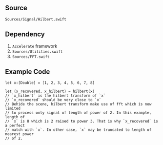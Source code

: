 ## Source
`Sources/Signal/Hilbert.swift`

## Dependency

1. `Accelerate` framework
2. `Sources/Utilities.swift`
3. `Sources/FFT.swift`

## Example Code

```{swift}
let x:[Double] = [1, 2, 3, 4, 5, 6, 7, 8]

let (x_recovered, x_hilbert) = hilbert(x)
// `x_hilbert` is the hilbert transform of `x`
// `x_recovered` should be very close to `x`
// Behide the scene, hilbert transform make use of fft which is now limited
// to process only signal of length of power of 2. In this example, length of
// `x` is 8 which is 2 raised to power 3. That is why `x_recovered` is a perfect
// match with `x`. In other case, `x` may be truncated to length of nearest power
// of 2.
```
